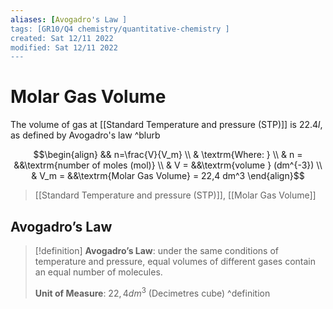 ```yaml
---
aliases: [Avogadro's Law ]
tags: [GR10/Q4 chemistry/quantitative-chemistry ]
created: Sat 12/11 2022
modified: Sat 12/11 2022
---
```

# Molar Gas Volume
The volume of gas at [[Standard Temperature and pressure (STP)]] is $22.4l$, as defined by Avogadro's law ^blurb

$$\begin{align}
&& n=\frac{V}{V_m}
\\ & \textrm{Where: }
\\ & n = &&\textrm{number of moles (mol)}
\\ & V = &&\textrm{volume } (dm^{-3})
\\ & V_m = &&\textrm{Molar Gas Volume} = 22,4 dm^3
\end{align}$$
> [[Standard Temperature and pressure (STP)]], [[Molar Gas Volume]]

## Avogadro’s Law
> [!definition]
**Avogadro’s Law**: under the same conditions of temperature and pressure, equal volumes of different gases contain an equal number of molecules. 
>
>**Unit of Measure**: $22,4 dm^3$ (Decimetres cube)
^definition

